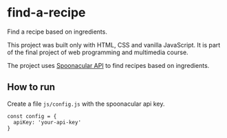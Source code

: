 # find-a-recipe
Find a recipe based on ingredients.

This project was built only with HTML, CSS and vanilla JavaScript. It is part of the final project of web programming and multimedia course.

The project uses [Spoonacular API](https://spoonacular.com/food-api) to find recipes based on ingredients.

## How to run

Create a file `js/config.js` with the spoonacular api key.

```
const config = {
  apiKey: 'your-api-key'
}
```
